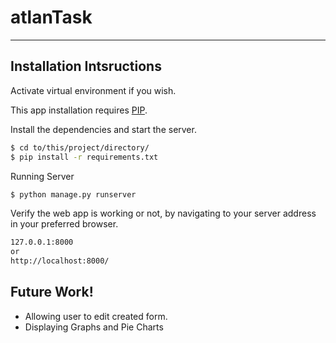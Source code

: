 # atlanTask

---

## Installation Intsructions

Activate virtual environment if you wish.

This app installation requires [PIP](https://pip.pypa.io/en/stable/).

Install the dependencies and start the server.

```sh
$ cd to/this/project/directory/
$ pip install -r requirements.txt
```

Running Server

```sh
$ python manage.py runserver
```

Verify the web app is working or not,  by navigating to your server address in your preferred browser.

```sh
127.0.0.1:8000
or
http://localhost:8000/
```

## Future Work!
- Allowing user to edit created form.
- Displaying Graphs and Pie Charts